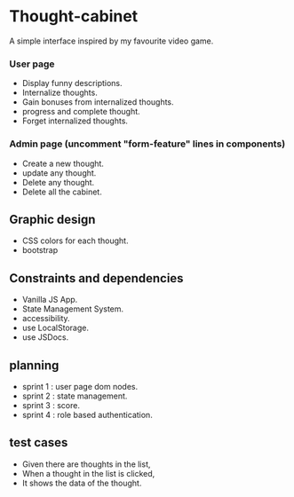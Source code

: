
# Thought-cabinet
A simple interface inspired by my favourite video game.

### User page
  - Display funny descriptions.
  - Internalize thoughts.
  - Gain bonuses from internalized thoughts.
  - progress and complete thought.
  - Forget internalized thoughts.

### Admin page (uncomment "form-feature" lines in components)
  - Create a new thought.
  - update any thought.
  - Delete any thought.
  - Delete all the cabinet.

## Graphic design
  - CSS colors for each thought.
  - bootstrap

## Constraints and dependencies
  - Vanilla JS App.
  - State Management System.
  - accessibility.
  - use LocalStorage.
  - use JSDocs.

## planning
  - sprint 1 : user page dom nodes.
  - sprint 2 : state management.
  - sprint 3 : score.
  - sprint 4 : role based authentication.

## test cases 
  - Given there are thoughts in the list,
  - When a thought in the list is clicked,
  - It shows the data of the thought.
